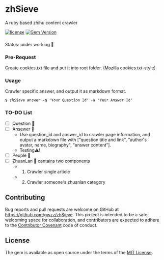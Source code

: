 # zhSieve
A ruby based zhihu content crawler

[![license](https://img.shields.io/github/license/mashape/apistatus.svg)](https://github.com/gwzz/zhSieve/blob/master/LICENSE)
[![Gem Version](https://badge.fury.io/rb/zhSieve.svg)](https://badge.fury.io/rb/zhSieve)
###
Status: under working :construction:

### Pre-Request
Create cookies.txt file and put it into root folder. (Mozilla cookies.txt-style)

### Usage
Crawler specific answer, and output it as markdown format.
```shell
$ zhSieve answer -q 'Your Question Id' -a 'Your Answer Id'
```
### TO-DO List

- [ ] Question :rotating_light:
- [ ] Ansewer :construction:
  - Use question_id and answer_id to crawler page information, and output a markdown file with ["question title and link", "author's avatar, name, biography", "answer content"].
  - Testing:warning:!
- [ ] People :construction:
- [ ] ZhuanLan :construction: cantains two components
  -	1. Crawler single article
  - 2. Crawler someone's zhuanlan category


## Contributing

Bug reports and pull requests are welcome on GitHub at https://github.com/gwzz/zhSieve. This project is intended to be a safe, welcoming space for collaboration, and contributors are expected to adhere to the [Contributor Covenant](http://contributor-covenant.org) code of conduct.


## License

The gem is available as open source under the terms of the [MIT License](http://opensource.org/licenses/MIT).

